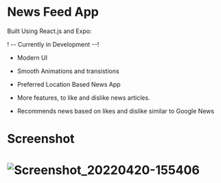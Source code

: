 # News Feed App 

Built Using React.js and Expo:

! -- Currently in Development --!

* Modern UI

* Smooth Animations and transistions

* Preferred Location Based News App

* More features, to like and dislike news articles.

* Recommends news based on likes and dislike similar to Google News 

# Screenshot


# ![Screenshot_20220420-155406](https://user-images.githubusercontent.com/57758789/164212369-4e820ca9-3456-4f96-8213-41a3a4bba74e.png)
